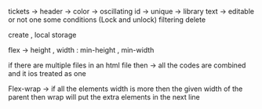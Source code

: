 tickets -> header -> color -> oscillating id -> unique -> library text -> editable or not one some conditions (Lock and unlock) filtering delete

create , local storage

flex -> height , width : min-height , min-width

if there are multiple files in an html file then -> all the codes are combined and it ios treated as one

Flex-wrap -> if all the elements width is more then the given width of the parent then wrap will put the extra elements in the next line